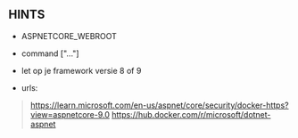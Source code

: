 ## HINTS

- ASPNETCORE_WEBROOT

- command ["..."]
- let op je framework versie 8 of 9

- urls:
> https://learn.microsoft.com/en-us/aspnet/core/security/docker-https?view=aspnetcore-9.0
> https://hub.docker.com/r/microsoft/dotnet-aspnet